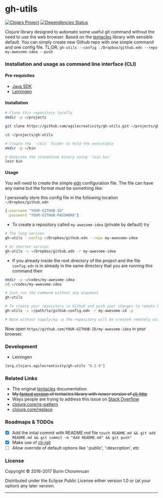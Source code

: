 # gh-utils

[![Clojars Project](https://img.shields.io/clojars/v/gh-utils.svg)](https://clojars.org/gh-utils)
[![Dependencies Status](https://jarkeeper.com/agilecreativity/gh-utils/status.svg)](https://jarkeeper.com/agilecreativity/gh-utils)

Clojure library designed to automate some useful git command without the need to
use the web browser. Based on the [tentacles][] library with sensible default.
You can simply create new Github repo with one simple command and one config file.
TL;DR; `gh-utils --config ./Dropbox/github.edn --repo my-awesome-idea --push`

### Installation and usage as command line interface (CLI)

#### Pre-requisites

- [Java SDK](http://www.oracle.com/technetwork/java/javase/downloads/jdk8-downloads-2133151.html)
- [Leiningen](http://leiningen.org/#install)

#### Installation

```sh
# Clone this repository locally
mkdir -p ~/projects

git clone https://github.com/agilecreativity/gh-utils.git ~/projects/gh-utils

cd ~/projects/gh-utils

# Create the `~/bin` folder to hold the executable
mkdir -p ~/bin

# Generate the standalone binary using `lein bin`
lein bin
```

#### Usage

You will need to create the simple [edn](https://github.com/edn-format/edn) configuration
file. The file can have any name but the format must be something like:

I personally store this config file in the following location `~/Dropbox/github.edn`

```clj
{:username "YOUR-GITHUB-ID"
 :password "YOUR-GITHUB-PASSWORD"}
```

- To create a repository called `my-awesome-idea` (private by default) try

```sh
# The long version
gh-utils --config ~/Dropbox/github.edn --repo my-awesome-idea

# Or shorter version
gh-utils -c ~/Dropbox/github.edn -r my-awesome-idea
```

- If you already inside the root directory of the project and the file `config.edn` is
in already in the same directory that you are running this command then

```sh
mkdir -p ~/codes/my-awesome-idea
cd ~/codes/my-awesome-idea

# Just run the command without any argument
gh-utils

# To create your repository in Github and push your changes to remote branch try
gh-utils -c ~/path/to/github-config.edn -r my-awesome-id -p

# Note without supplying -p the repository will be created remotely without initial git push
```

Now open `https//github.com/YOUR-GITHUB-ID/my-awesome-idea` in your browser.

### Development

- Leiningen

```clj
[org.clojars.agilecreativity/gh-utils "0.2.0"]
```

### Related Links

- The original [tentacles](http://raynes.github.io/tentacles/) documentation
- ~~My [forked version][] of tentacles library with newer version of [clj-http][]~~
- Ways people are trying to address this issue on [Stack Overflow](http://stackoverflow.com/questions/2423777/is-it-possible-to-create-a-remote-repo-on-github-from-the-cli-without-opening-br)
- [clojure.core/re-pattern](https://clojuredocs.org/clojure.core/re-pattern)
- [clojure.core/replace](https://clojuredocs.org/clojure.string/replace)

### Roadmaps & TODOs

- [x] Add the intial commit with README.md file `touch README.md && git add README.md && git commit -m "Add README.md" && git push"`
- [x] Make use of [clj-jgit](https://github.com/clj-jgit/clj-jgit)
- [ ] Allow override of default options like ':public', ':description', etc

### License

Copyright © 2016-2017 Burin Choomnuan

Distributed under the Eclipse Public License either version 1.0 or (at
your option) any later version.

---

[tentacles]: http://github.com/Raynes/tentacles.git
[clj-http]: https://github.com/dakrone/clj-http
[forked version]: https://github.com/agilecreativity/tentacles.git
